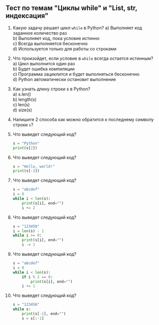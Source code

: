 ## Тест по темам "Циклы while" и "List, str, индексация"

1. Какую задачу решает цикл `while` в Python?
a) Выполняет код заданное количество раз  
b) Выполняет код, пока условие истинно  
c) Всегда выполняется бесконечно  
d) Используется только для работы со строками  

1. Что произойдет, если условие в `while` всегда остается истинным?  
a) Цикл выполнится один раз  
b) Будет ошибка компиляции  
c) Программа зациклится и будет выполняться бесконечно  
d) Python автоматически остановит выполнение  

1. Как узнать длину строки s в Python?  
a) s.len()  
b) length(s)  
c) len(s)  
d) size(s)  

1. Напишите 2 способа как можно обратится к последнему символу строки `s`?

1. Что выведет следующий код?

    ```python
    s = "Python"
    print(s[2])
    ```

1. Что выведет следующий код?
    ```python
    s = "Hello, world!"
    print(s[-3])
    ```

1. Что выведет следующий код? 
    ```python
    s = "abcdef"
    i = 0
    while i < len(s):
        print(s[i], end="")
        i += 2
    ```

1. Что выведет следующий код?
    ```python
    s = "123456"
    i = len(s) - 1
    while i >= 0:
        print(s[i], end="")
        i -= 1
    ```

1. Что выведет следующий код?
    ```python
    s = "abcdef"
    i = 0
    while i < len(s):
        if i % 2 == 0:
            print(s[i], end="")
        i += 1
    ```

1. Что выведет следующий код?
    ```python
    s = "123456"
    while s:
        print(s[-1], end="")
        s = s[:-1]
    ```